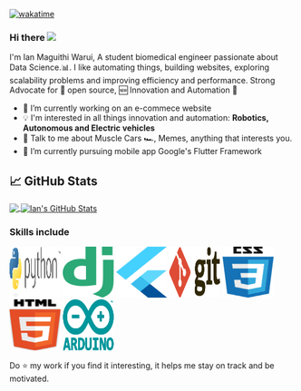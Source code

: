 [![wakatime](https://wakatime.com/badge/user/2288c4b7-6e20-468a-96ba-05dc711bcdf1.svg)](https://wakatime.com/@2288c4b7-6e20-468a-96ba-05dc711bcdf1)
### Hi there <img src="https://media.giphy.com/media/hvRJCLFzcasrR4ia7z/giphy.gif" width="25px">
I'm Ian Maguithi Warui, A student biomedical engineer passionate about Data Science.:bar_chart:. I like automating things, building websites, exploring scalability problems and improving efficiency and performance. Strong Advocate for 📜 open source, :new: Innovation and Automation :robot: 

- 🔭 I’m currently working on an e-commece website
- :bulb: I'm interested in all things innovation and automation: **Robotics, Autonomous and Electric vehicles**
- 💬 Talk to me about Muscle Cars :racing_car:, Memes, anything that interests you.
- 🌱 I’m currently pursuing mobile app Google's Flutter Framework

## &#x1f4c8; GitHub Stats

<a href="https://github.com/IanMaguithi/IanMaguithi">
  <img align="center" src="https://github-readme-stats.vercel.app/api/top-langs/?username=IanMaguithi&hide=java,html&title_color=ffffff&text_color=c9cacc&icon_color=2bbc8a&bg_color=1d1f21" />
</a>
<a href="https://github.com/IanMaguithi/IanMaguithi">
  <img align="center" src="https://github-readme-stats.vercel.app/api?username=IanMaguithi&show_icons=true&line_height=27&count_private=true&title_color=ffffff&text_color=c9cacc&icon_color=2bbc8a&bg_color=1d1f21" alt="Ian's GitHub Stats" />
</a>
<!--
Pins extra repositories
[![ReadMe Card](https://github-readme-stats.vercel.app/api/pin/?username=IanMaguithi&repo=IanMaguithi)](https://github.com/IanMaguithi/IanMaguithi)
-->

### Skills include

<p align="left">
	<img title="Python" src="https://raw.githubusercontent.com/IanMaguithi/IanMaguithi/main/assets/python-3.svg" width="90" height="90" />
	<img title="Django" src="https://raw.githubusercontent.com/IanMaguithi/IanMaguithi/main/assets/django.svg" width="90" height="90" />
	<img title="Flutter" src="https://raw.githubusercontent.com/IanMaguithi/IanMaguithi/main/assets/flutter-logo.svg" width="90" height="90" />
	<img title="Git" src="https://raw.githubusercontent.com/IanMaguithi/IanMaguithi/main/assets/git.svg" width="90" height="90" />
	<img title="CSS" src="https://raw.githubusercontent.com/IanMaguithi/IanMaguithi/main/assets/css-5.svg" width="90" height="90" />
	<img title="HTML5" src="https://raw.githubusercontent.com/IanMaguithi/IanMaguithi/main/assets/html5.svg" width="90" height="90" />
	<img title="Arduino" src="https://raw.githubusercontent.com/IanMaguithi/IanMaguithi/main/assets/arduino.svg" width="90" height="90" />
</p>
    
   Do :star: my work if you find it interesting, it helps me stay on track and be motivated.
   
<br>
<p align="center">

<!--
**IanMaguithi/IanMaguithi** is a ✨ _special_ ✨ repository because its `README.md` (this file) appears on your GitHub profile.
Here are some ideas to get you started:
- 🔭 I’m currently working on ...
- 🌱 I’m currently learning ...
- 👯 I’m looking to collaborate on ...
- 🤔 I’m looking for help with ...
- 💬 Ask me about ...
- 📫 How to reach me: ...
- 😄 Pronouns: ...
- ⚡ Fun fact: ...
-->
